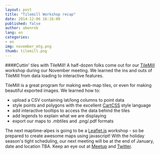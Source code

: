 ```yaml
---
layout: post
title: "Tilemill Workshop recap"
date: 2014-12-06 16:16:00
published: false
author: abenrob
lang: en
categories:
- en
img: november_mtg.png
thumb: tilemill.png
---
```


####Cuttin' tiles with TileMill!
A half-dozen folks come out for our [TileMill](http://www.mapbox.com/tilemill) workshop during our November meeting. We learned the ins and outs of TileMill from data loading to interactive features. 
<!--more-->

TileMill is a great program for making web-map tiles, or even for making beautiful exported images. We learned how to:

* upload a CSV containing lat/long columns to point data
* style points and polygons with the excellent [CartCSS](https://www.mapbox.com/tilemill/docs/manual/carto/) style language
* add interactive tooltips to access the data behind the tiles
* add legends to explain what we are displaying
* export our maps to .mbtiles and .png/.pdf formats

The next maptime-alpes is going to be a [Leaflet.js](http://leafletjs.com/) workshop - so be prepared to create awesome maps using javascript! With the holiday season's tight scheduling, our next meeting will be at the end of January, date and location TBA. Keep an eye out at [Meetup](http://www.meetup.com/MaptimeAlpes/) and [Twitter](https://twitter.com/MaptimeAlpes).